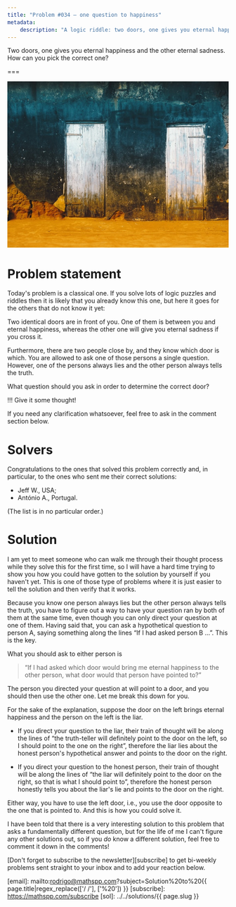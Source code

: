 ```yaml
---
title: "Problem #034 – one question to happiness"
metadata:
    description: "A logic riddle: two doors, one gives you eternal happiness and the other eternal sadness."
---
```


Two doors, one gives you eternal happiness and the other eternal sadness.
How can you pick the correct one?

===

![](thumbnail.png "Photo by Hans Eiskonen on Unsplash.")


# Problem statement

Today's problem is a classical one.
If you solve lots of logic puzzles and riddles then it is likely
that you already know this one, but here it goes for the others that do not know it yet:

Two identical doors are in front of you.
One of them is between you and eternal happiness, whereas the other one will give you eternal sadness if you cross it.

Furthermore, there are two people close by, and they know which door is which.
You are allowed to ask one of those persons a single question.
However, one of the persons always lies and the other person always tells the truth.

What question should you ask in order to determine the correct door?

!!! Give it some thought!

If you need any clarification whatsoever, feel free to ask in the comment section below.


# Solvers

Congratulations to the ones that solved this problem correctly and, in particular, to the ones
who sent me their correct solutions:

 - Jeff W., USA;
 - António A., Portugal.

(The list is in no particular order.)


# Solution

I am yet to meet someone who can walk me through their thought process
while they solve this for the first time,
so I will have a hard time trying to show you how you could have gotten
to the solution by yourself if you haven't yet.
This is one of those type of problems where it is just easier to
tell the solution and then verify that it works.

Because you know one person always lies but the other person always tells
the truth, you have to figure out a way to have your question ran by
both of them at the same time, even though you can only direct your question
at one of them.
Having said that, you can ask a hypothetical question to person A,
saying something along the lines “If I had asked person B ...”.
This is the key.

What you should ask to either person is

 > “If I had asked which door would bring me eternal happiness
 to the other person, what door would that person have pointed to?”

The person you directed your question at will point to a door,
and you should then use the other one.
Let me break this down for you.

For the sake of the explanation, suppose the door on the left
brings eternal happiness and the person on the left is the liar.

 - If you direct your question to the liar, their train of thought
 will be along the lines of “the truth-teller will definitely point
 to the door on the left, so I should point to the one on the right”,
 therefore the liar lies about the honest person's hypothetical answer
 and points to the door on the right.
  
 - If you direct your question to the honest person, their train of thought
 will be along the lines of “the liar will definitely point to the
 door on the right, so that is what I should point to”,
 therefore the honest person honestly tells you about the liar's lie and
 points to the door on the right.

Either way, you have to use the left door, i.e., you use the door opposite
to the one that is pointed to.
And this is how you could solve it.

I have been told that there is a very interesting solution to this problem
that asks a fundamentally different question,
but for the life of me I can't figure any other solutions out,
so if you _do_ know a different solution, feel free to comment it down in the comments!


[Don't forget to subscribe to the newsletter][subscribe] to get bi-weekly
problems sent straight to your inbox and to add your reaction below.

[email]: mailto:rodrigo@mathspp.com?subject=Solution%20to%20{{ page.title|regex_replace(['/ /'], ['%20']) }}
[subscribe]: https://mathspp.com/subscribe
[sol]: ../../solutions/{{ page.slug }}
